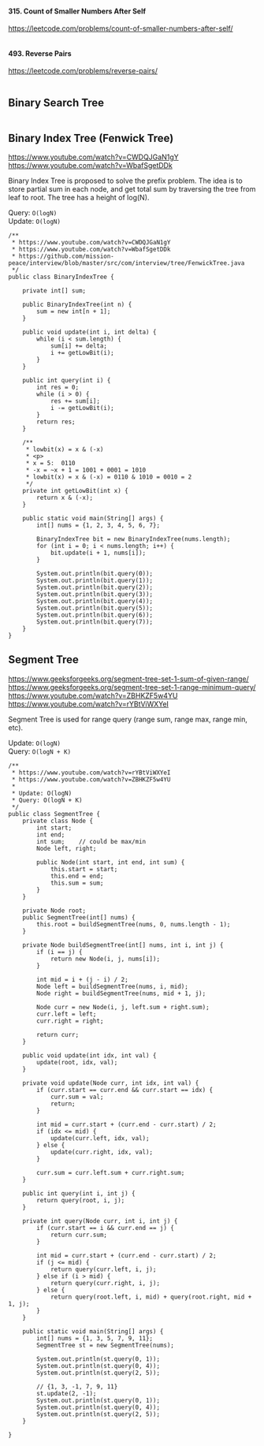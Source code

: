 
#### 315. Count of Smaller Numbers After Self
https://leetcode.com/problems/count-of-smaller-numbers-after-self/

```

```

#### 493. Reverse Pairs
https://leetcode.com/problems/reverse-pairs/

```

```



## Binary Search Tree

```

```

## Binary Index Tree (Fenwick Tree)
https://www.youtube.com/watch?v=CWDQJGaN1gY  
https://www.youtube.com/watch?v=WbafSgetDDk  

Binary Index Tree is proposed to solve the prefix problem. The idea is to store partial sum in each node, and get total sum by traversing the tree from leaf to root. The tree has a height of log(N).

Query: `O(logN)`  
Update: `O(logN)`

```
/**
 * https://www.youtube.com/watch?v=CWDQJGaN1gY
 * https://www.youtube.com/watch?v=WbafSgetDDk
 * https://github.com/mission-peace/interview/blob/master/src/com/interview/tree/FenwickTree.java
 */
public class BinaryIndexTree {

    private int[] sum;

    public BinaryIndexTree(int n) {
        sum = new int[n + 1];
    }

    public void update(int i, int delta) {
        while (i < sum.length) {
            sum[i] += delta;
            i += getLowBit(i);
        }
    }

    public int query(int i) {
        int res = 0;
        while (i > 0) {
            res += sum[i];
            i -= getLowBit(i);
        }
        return res;
    }

    /**
     * lowbit(x) = x & (-x)
     * <p>
     * x = 5:  0110
     * -x = ~x + 1 = 1001 + 0001 = 1010
     * lowbit(x) = x & (-x) = 0110 & 1010 = 0010 = 2
     */
    private int getLowBit(int x) {
        return x & (-x);
    }

    public static void main(String[] args) {
        int[] nums = {1, 2, 3, 4, 5, 6, 7};

        BinaryIndexTree bit = new BinaryIndexTree(nums.length);
        for (int i = 0; i < nums.length; i++) {
            bit.update(i + 1, nums[i]);
        }

        System.out.println(bit.query(0));
        System.out.println(bit.query(1));
        System.out.println(bit.query(2));
        System.out.println(bit.query(3));
        System.out.println(bit.query(4));
        System.out.println(bit.query(5));
        System.out.println(bit.query(6));
        System.out.println(bit.query(7));
    }
}
```

## Segment Tree

https://www.geeksforgeeks.org/segment-tree-set-1-sum-of-given-range/   
https://www.geeksforgeeks.org/segment-tree-set-1-range-minimum-query/  
https://www.youtube.com/watch?v=ZBHKZF5w4YU  
https://www.youtube.com/watch?v=rYBtViWXYeI  

Segment Tree is used for range query (range sum, range max, range min, etc).

Update: `O(logN)`   
Query: `O(logN + K)`   

```
/**
 * https://www.youtube.com/watch?v=rYBtViWXYeI
 * https://www.youtube.com/watch?v=ZBHKZF5w4YU
 *
 * Update: O(logN)
 * Query: O(logN + K)
 */
public class SegmentTree {
    private class Node {
        int start;
        int end;
        int sum;    // could be max/min
        Node left, right;

        public Node(int start, int end, int sum) {
            this.start = start;
            this.end = end;
            this.sum = sum;
        }
    }

    private Node root;
    public SegmentTree(int[] nums) {
        this.root = buildSegmentTree(nums, 0, nums.length - 1);
    }

    private Node buildSegmentTree(int[] nums, int i, int j) {
        if (i == j) {
            return new Node(i, j, nums[i]);
        }

        int mid = i + (j - i) / 2;
        Node left = buildSegmentTree(nums, i, mid);
        Node right = buildSegmentTree(nums, mid + 1, j);

        Node curr = new Node(i, j, left.sum + right.sum);
        curr.left = left;
        curr.right = right;

        return curr;
    }

    public void update(int idx, int val) {
        update(root, idx, val);
    }

    private void update(Node curr, int idx, int val) {
        if (curr.start == curr.end && curr.start == idx) {
            curr.sum = val;
            return;
        }

        int mid = curr.start + (curr.end - curr.start) / 2;
        if (idx <= mid) {
            update(curr.left, idx, val);
        } else {
            update(curr.right, idx, val);
        }

        curr.sum = curr.left.sum + curr.right.sum;
    }

    public int query(int i, int j) {
        return query(root, i, j);
    }

    private int query(Node curr, int i, int j) {
        if (curr.start == i && curr.end == j) {
            return curr.sum;
        }

        int mid = curr.start + (curr.end - curr.start) / 2;
        if (j <= mid) {
            return query(curr.left, i, j);
        } else if (i > mid) {
            return query(curr.right, i, j);
        } else {
            return query(root.left, i, mid) + query(root.right, mid + 1, j);
        }
    }

    public static void main(String[] args) {
        int[] nums = {1, 3, 5, 7, 9, 11};
        SegmentTree st = new SegmentTree(nums);

        System.out.println(st.query(0, 1));
        System.out.println(st.query(0, 4));
        System.out.println(st.query(2, 5));

        // {1, 3, -1, 7, 9, 11}
        st.update(2, -1);
        System.out.println(st.query(0, 1));
        System.out.println(st.query(0, 4));
        System.out.println(st.query(2, 5));
    }

}

```

